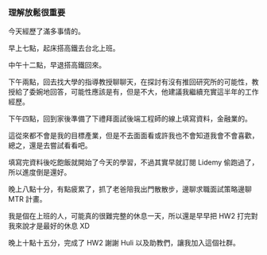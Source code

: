 ### 理解放鬆很重要

今天經歷了滿多事情的。

早上七點，起床搭高鐵去台北上班。

中午十二點，早退搭高鐵回來。

下午兩點，回去找大學的指導教授聊聊天，在探討有沒有推回研究所的可能性，教授給了委婉地回答，可能性應該是有，但是不大，他建議我繼續充實這半年的工作經歷。

下午四點，回到家後準備了下禮拜面試後端工程師的線上填寫資料，金融業的。

這從來都不會是我的目標產業，但是不去面面看或許我也不會知道我會不會喜歡，總之，還是去嘗試看看吧。

填寫完資料後吃飽飯就開始了今天的學習，不過其實早就訂閱 Lidemy 偷跑過了，所以進度倒是還好。

晚上八點十分，有點疲累了，抓了老爸陪我出門散散步，邊聊求職面試策略邊聊 MTR 計畫。

我是個在上班的人，可能真的很難完整的休息一天，所以還是早早把 HW2 打完對我來說才是最好的休息 XD

晚上十點十五分，完成了 HW2 謝謝 Huli 以及助教們，讓我加入這個社群。
